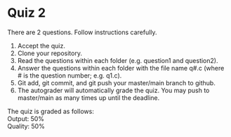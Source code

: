 # Quiz 2

There are 2 questions. Follow instructions carefully.

1. Accept the quiz.
2. Clone your repository.
3. Read the questions within each folder (e.g. question1 and question2).
4. Answer the questions within each folder with the file name q#.c (where # is the question number; e.g. q1.c).
5. Git add, git commit, and git push your master/main branch to github.
6. The autograder will automatically grade the quiz. You may push to master/main as many times up until the deadline.

The quiz is graded as follows:  
Output: 50%  
Quality: 50%  
